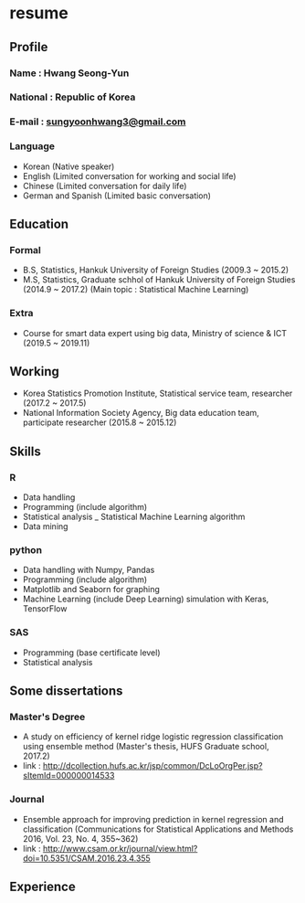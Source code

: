 # resume


## Profile

### Name : Hwang Seong-Yun
### National : Republic of Korea
### E-mail : sungyoonhwang3@gmail.com
### Language 
- Korean (Native speaker)
- English (Limited conversation for working and social life)
- Chinese (Limited conversation for daily life) 
- German and Spanish (Limited basic conversation)


## Education

### Formal
- B.S, Statistics, Hankuk University of Foreign Studies (2009.3 ~ 2015.2) 
- M.S, Statistics, Graduate schhol of Hankuk University of Foreign Studies (2014.9 ~ 2017.2) (Main topic : Statistical Machine Learning) 
### Extra
- Course for smart data expert using big data, Ministry of science & ICT (2019.5 ~ 2019.11) 


## Working

- Korea Statistics Promotion Institute, Statistical service team, researcher (2017.2 ~ 2017.5) 
- National Information Society Agency, Big data education team, participate researcher (2015.8 ~ 2015.12) 


## Skills

### R
- Data handling
- Programming (include algorithm)
- Statistical analysis
_ Statistical Machine Learning algorithm
- Data mining
### python
- Data handling with Numpy, Pandas
- Programming (include algorithm) 
- Matplotlib and Seaborn for graphing
- Machine Learning (include Deep Learning) simulation with Keras, TensorFlow
### SAS
- Programming (base certificate level)
- Statistical analysis


## Some dissertations

### Master's Degree
- A study on efficiency of kernel ridge logistic regression classification using ensemble method (Master's thesis, HUFS Graduate school, 2017.2)
- link : http://dcollection.hufs.ac.kr/jsp/common/DcLoOrgPer.jsp?sItemId=000000014533
### Journal 
- Ensemble approach for improving prediction in kernel regression and classification (Communications for Statistical Applications and Methods 2016, Vol. 23, No. 4, 355~362)
- link : http://www.csam.or.kr/journal/view.html?doi=10.5351/CSAM.2016.23.4.355


## Experience

### 


